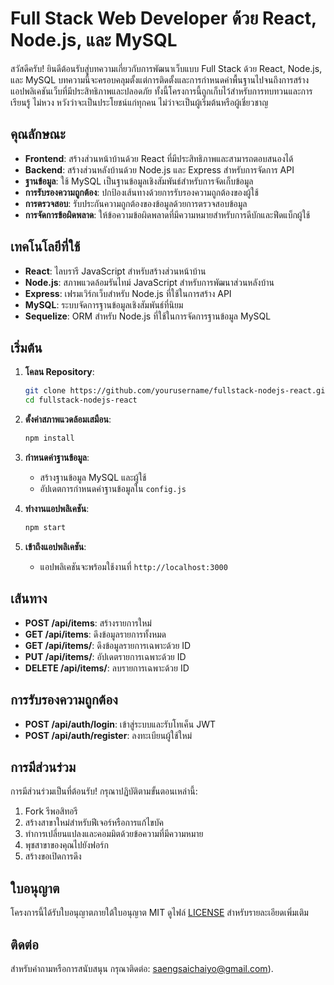 # Full Stack Web Developer ด้วย React, Node.js, และ MySQL

สวัสดีครับ! ยินดีต้อนรับสู่บทความเกี่ยวกับการพัฒนาเว็บแบบ Full Stack ด้วย React, Node.js, และ MySQL บทความนี้จะครอบคลุมตั้งแต่การติดตั้งและการกำหนดค่าพื้นฐานไปจนถึงการสร้างแอปพลิเคชันเว็บที่มีประสิทธิภาพและปลอดภัย ทั้งนี้โครงการนี้ถูกเก็บไว้สำหรับการทบทวนและการเรียนรู้ ไม่หวง หวังว่าจะเป็นประโยชน์แก่ทุกคน ไม่ว่าจะเป็นผู้เริ่มต้นหรือผู้เชี่ยวชาญ

## คุณลักษณะ

- **Frontend**: สร้างส่วนหน้าบ้านด้วย React ที่มีประสิทธิภาพและสามารถตอบสนองได้
- **Backend**: สร้างส่วนหลังบ้านด้วย Node.js และ Express สำหรับการจัดการ API
- **ฐานข้อมูล**: ใช้ MySQL เป็นฐานข้อมูลเชิงสัมพันธ์สำหรับการจัดเก็บข้อมูล
- **การรับรองความถูกต้อง**: ปกป้องเส้นทางด้วยการรับรองความถูกต้องของผู้ใช้
- **การตรวจสอบ**: รับประกันความถูกต้องของข้อมูลด้วยการตรวจสอบข้อมูล
- **การจัดการข้อผิดพลาด**: ให้ข้อความข้อผิดพลาดที่มีความหมายสำหรับการดีบักและฟีดแบ็กผู้ใช้

## เทคโนโลยีที่ใช้

- **React**: ไลบรารี JavaScript สำหรับสร้างส่วนหน้าบ้าน
- **Node.js**: สภาพแวดล้อมรันไทม์ JavaScript สำหรับการพัฒนาส่วนหลังบ้าน
- **Express**: เฟรมเวิร์กเว็บสำหรับ Node.js ที่ใช้ในการสร้าง API
- **MySQL**: ระบบจัดการฐานข้อมูลเชิงสัมพันธ์ที่นิยม
- **Sequelize**: ORM สำหรับ Node.js ที่ใช้ในการจัดการฐานข้อมูล MySQL

## เริ่มต้น

1. **โคลน Repository**:

   ```bash
   git clone https://github.com/yourusername/fullstack-nodejs-react.git
   cd fullstack-nodejs-react
   ```

2. **ตั้งค่าสภาพแวดล้อมเสมือน**:

   ```bash
   npm install
   ```

3. **กำหนดค่าฐานข้อมูล**:

   - สร้างฐานข้อมูล MySQL และผู้ใช้
   - อัปเดตการกำหนดค่าฐานข้อมูลใน `config.js`

4. **ทำงานแอปพลิเคชัน**:

   ```bash
   npm start
   ```

5. **เข้าถึงแอปพลิเคชัน**:

   - แอปพลิเคชันจะพร้อมใช้งานที่ `http://localhost:3000`

## เส้นทาง

- **POST /api/items**: สร้างรายการใหม่
- **GET /api/items**: ดึงข้อมูลรายการทั้งหมด
- **GET /api/items/<id>**: ดึงข้อมูลรายการเฉพาะด้วย ID
- **PUT /api/items/<id>**: อัปเดตรายการเฉพาะด้วย ID
- **DELETE /api/items/<id>**: ลบรายการเฉพาะด้วย ID

## การรับรองความถูกต้อง

- **POST /api/auth/login**: เข้าสู่ระบบและรับโทเค็น JWT
- **POST /api/auth/register**: ลงทะเบียนผู้ใช้ใหม่

## การมีส่วนร่วม

การมีส่วนร่วมเป็นที่ต้อนรับ! กรุณาปฏิบัติตามขั้นตอนเหล่านี้:

1. Fork รีพอสิทอรี
2. สร้างสาขาใหม่สำหรับฟีเจอร์หรือการแก้ไขบัค
3. ทำการเปลี่ยนแปลงและคอมมิตด้วยข้อความที่มีความหมาย
4. พุชสาขาของคุณไปยังฟอร์ก
5. สร้างขอเปิดการดึง

## ใบอนุญาต

โครงการนี้ได้รับใบอนุญาตภายใต้ใบอนุญาต MIT ดูไฟล์ [LICENSE](LICENSE) สำหรับรายละเอียดเพิ่มเติม

## ติดต่อ

สำหรับคำถามหรือการสนับสนุน กรุณาติดต่อ: saengsaichaiyo@gmail.com).
